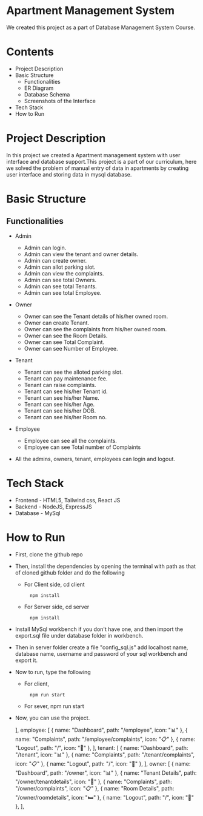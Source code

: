 # Apartment Management System

We created this project as a part of Database Management System Course.
# Contents
- Project Description
- Basic Structure
  - Functionalities
  - ER Diagram
  - Database Schema
  - Screenshots of the Interface
- Tech Stack
- How to Run

# Project Description

In this project we created a Apartment management system with user interface and database support.This project is a part of our curriculum, here we solved the problem of manual entry of data in apartments by creating user interface and storing data in mysql database.

# Basic Structure

## Functionalities

- Admin
  - Admin can login.
  - Admin can view the tenant and owner details.
  - Admin can create owner.
  - Admin can allot parking slot.
  - Admin can view the complaints.
  - Admin can see total Owners.
  - Admin can see total Tenants.
  - Admin can see total Employee.
- Owner
  - Owner can see the Tenant details of his/her owned room.
  - Owner can create Tenant.
  - Owner can see the complaints from his/her owned room.
  - Owner can see the Room Details.
  - Owner can see Total Complaint.
  - Owner can see Number of Employee.
- Tenant

  - Tenant can see the alloted parking slot.
  - Tenant can pay maintenance fee.
  - Tenant can raise complaints.
  - Tenant can see his/her Tenant id.
  - Tenant can see his/her Name.
  - Tenant can see his/her Age.
  - Tenant can see his/her DOB.
  - Tenant can see his/her Room no.

- Employee

  - Employee can see all the complaints.
  - Employee can see Total number of Complaints

- All the admins, owners, tenant, employees can login and logout.


# Tech Stack

- Frontend - HTML5, Tailwind css, React JS
- Backend - NodeJS, ExpressJS
- Database - MySql

# How to Run

- First, clone the github repo
- Then, install the dependencies by opening the terminal with path as that of cloned github folder and do the following

  - For Client side, cd client

          npm install

  - For Server side, cd server

          npm install

- Install MySql workbench if you don't have one, and then import the export.sql file under database folder in workbench.

- Then in server folder create a file "config_sql.js" add localhost name, database name, username and password of your sql workbench and export it.

- Now to run, type the following

  - For client,

          npm run start

  - For sever,
    npm run start

- Now, you can use the project.

  ],
    employee: [
      { name: "Dashboard", path: "/employee", icon: "📊" },
      { name: "Complaints", path: "/employee/complaints", icon: "📋" },
      { name: "Logout", path: "/", icon: "🚪" },
    ],
    tenant: [
      { name: "Dashboard", path: "/tenant", icon: "📊" },
      { name: "Complaints", path: "/tenant/complaints", icon: "📋" },
      { name: "Logout", path: "/", icon: "🚪" },
    ],
    owner: [
      { name: "Dashboard", path: "/owner", icon: "📊" },
      { name: "Tenant Details", path: "/owner/tenantdetails", icon: "👤" },
      { name: "Complaints", path: "/owner/complaints", icon: "📋" },
      { name: "Room Details", path: "/owner/roomdetails", icon: "🛏️" },
      { name: "Logout", path: "/", icon: "🚪" },
    ],